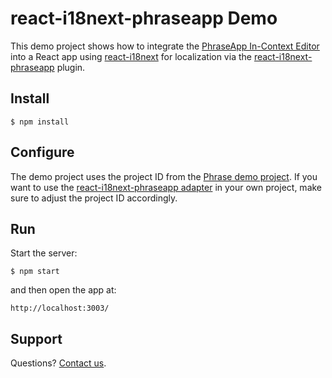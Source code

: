 # react-i18next-phraseapp Demo

This demo project shows how to integrate the [PhraseApp In-Context Editor](https://phraseapp.com/) into a React app using [react-i18next](https://github.com/i18next/react-i18next) for localization via the [react-i18next-phraseapp](https://github.com/phrase/react-i18next-phraseapp) plugin.

## Install

    $ npm install

## Configure

The demo project uses the project ID from the [Phrase demo project](http://demo.phraseapp.com/). If you want to use the [react-i18next-phraseapp adapter](https://github.com/phrase/react-i18next-phraseapp) in your own project, make sure to adjust the project ID accordingly.

## Run

Start the server:

    $ npm start

and then open the app at:

    http://localhost:3003/

## Support

Questions? [Contact us](https://phrase.com/contact).

